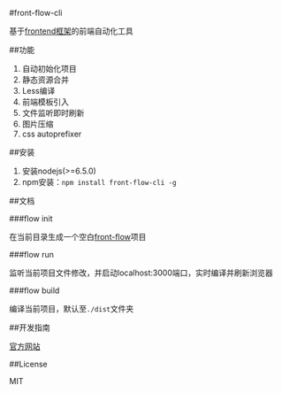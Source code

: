 #front-flow-cli

基于[frontend框架](http://git.oschina.net/tower1229/frontend)的前端自动化工具

##功能

1. 自动初始化项目
2. 静态资源合并
3. Less编译
4. 前端模板引入
5. 文件监听即时刷新
6. 图片压缩
7. css autoprefixer

##安装

1. 安装nodejs(>=6.5.0)
2. npm安装：`npm install front-flow-cli -g`

##文档

###flow init

在当前目录生成一个空白[front-flow](https://github.com/tower1229/front-flow-template)项目

###flow run

监听当前项目文件修改，并启动localhost:3000端口，实时编译并刷新浏览器

###flow build

编译当前项目，默认至`./dist`文件夹

##开发指南

[官方网站](http://zangtao.org/projects/front-flow-cli/)

##License 

MIT
